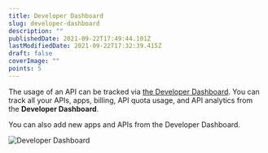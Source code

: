 ```yaml
---
title: Developer Dashboard
slug: developer-dashboard
description: ""
publishedDate: 2021-09-22T17:49:44.101Z
lastModifiedDate: 2021-09-22T17:32:39.415Z
draft: false
coverImage: ""
points: 5
---
```


The usage of an API can be tracked via [the Developer Dashboard](https://RapidAPI.com/developer/dashboard?utm_source=learn.RapidAPI.com&utm_medium=DevRel&utm_campaign=DevRel). You can track all your APIs, apps, billing, API quota usage, and API analytics from the **Developer Dashboard**.

You can also add new apps and APIs from the Developer Dashboard.

![Developer Dashboard](https://raw.githubusercontent.com/RapidAPI/DevRel-Stack-Data/improve/lms-yt-data/learn/courses/rapidapi-hub-consumer/images/image4.png)
